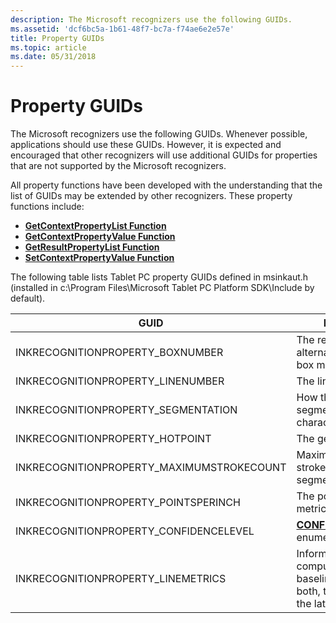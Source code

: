 ```yaml
---
description: The Microsoft recognizers use the following GUIDs.
ms.assetid: 'dcf6bc5a-1b61-48f7-bc7a-f74ae6e2e57e'
title: Property GUIDs
ms.topic: article
ms.date: 05/31/2018
---
```


# Property GUIDs

The Microsoft recognizers use the following GUIDs. Whenever possible, applications should use these GUIDs. However, it is expected and encouraged that other recognizers will use additional GUIDs for properties that are not supported by the Microsoft recognizers.

All property functions have been developed with the understanding that the list of GUIDs may be extended by other recognizers. These property functions include:

-   [**GetContextPropertyList Function**](/windows/desktop/api/recapis/nf-recapis-getcontextpropertylist)
-   [**GetContextPropertyValue Function**](/windows/desktop/api/recapis/nf-recapis-getcontextpropertyvalue)
-   [**GetResultPropertyList Function**](/windows/desktop/api/recapis/nf-recapis-getresultpropertylist)
-   [**SetContextPropertyValue Function**](/windows/desktop/api/recapis/nf-recapis-setcontextpropertyvalue)

The following table lists Tablet PC property GUIDs defined in msinkaut.h (installed in c:\\Program Files\\Microsoft Tablet PC Platform SDK\\Include by default).



| GUID                                                  | Definition                                                                                   |
|-------------------------------------------------------|----------------------------------------------------------------------------------------------|
| INKRECOGNITIONPROPERTY\_BOXNUMBER<br/>          | The recognizer alternate box index in box mode<br/>                                    |
| INKRECOGNITIONPROPERTY\_LINENUMBER<br/>         | The line number<br/>                                                                   |
| INKRECOGNITIONPROPERTY\_SEGMENTATION<br/>       | How the recognizer segments words and characters<br/>                                  |
| INKRECOGNITIONPROPERTY\_HOTPOINT<br/>           | The gesture hot point<br/>                                                             |
| INKRECOGNITIONPROPERTY\_MAXIMUMSTROKECOUNT<br/> | Maximum number of strokes for a segment<br/>                                           |
| INKRECOGNITIONPROPERTY\_POINTSPERINCH<br/>      | The points-per-inch metric<br/>                                                        |
| INKRECOGNITIONPROPERTY\_CONFIDENCELEVEL<br/>    | [**CONFIDENCE\_LEVEL**](/windows/win32/api/rectypes/ne-rectypes-confidence_level) enumeration<br/>                         |
| INKRECOGNITIONPROPERTY\_LINEMETRICS<br/>        | Information for computing baseline, midline, or both, that is used in the lattice<br/> |



 

 

 




